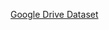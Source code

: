 [Google Drive Dataset](https://drive.google.com/drive/folders/1bXFn9azjP-OUAYpT_xkyMCfgTl-u5Rva?usp=drive_link)
